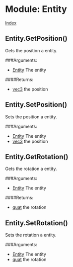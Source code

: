 Module: Entity
===========

[Index](index.md)


Entity.GetPosition()
-----------

Gets the position a entity.

###Arguments:
  - [Entity](type_Entity.md) The entity

####Returns:
  - [vec3](type_vec3.md) the position



Entity.SetPosition()
-----------

Sets the position a entity.

###Arguments:
  - [Entity](type_Entity.md) The entity
  - [vec3](type_vec3.md) the position



Entity.GetRotation()
-----------

Gets the rotation a entity.

###Arguments:
  - [Entity](type_Entity.md) The entity

####Returns:
  - [quat](type_quat.md) the rotation



Entity.SetRotation()
-----------

Sets the rotation a entity.

###Arguments:
  - [Entity](type_Entity.md) The entity
  - [quat](type_quat.md) the rotation


